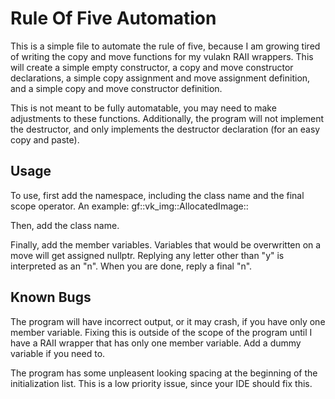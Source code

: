 # Rule Of Five Automation
This is a simple file to automate the rule of five, because I
am growing tired of writing the copy and move functions for my vulakn RAII wrappers.
This will create a simple empty constructor, a copy and move constructor declarations,
a simple copy assignment and move assignment definition, and a simple 
copy and move constructor definition.

This is not meant to be fully automatable, you may need to make adjustments to these functions. Additionally, the program 
will not implement the destructor, and only implements the destructor declaration (for an easy copy and paste).

## Usage
To use, first add the namespace, including the class name and the final scope operator. An example: gf::vk_img::AllocatedImage::

Then, add the class name.

Finally, add the member variables. Variables that would be overwritten on a move will get assigned nullptr.
Replying any letter other than "y" is interpreted as an "n".
When you are done, reply a final "n".

## Known Bugs

The program will have incorrect output, or it may crash, if you have only one member variable. Fixing this is outside of the scope 
of the program until I have a RAII wrapper that has only one member variable. Add a dummy variable if you need to.

The program has some unpleasent looking spacing at the beginning of the initialization list. This is a low priority issue, since 
your IDE should fix this.
